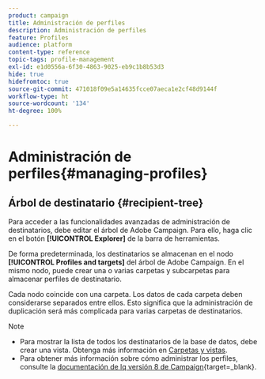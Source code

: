 ```yaml
---
product: campaign
title: Administración de perfiles
description: Administración de perfiles
feature: Profiles
audience: platform
content-type: reference
topic-tags: profile-management
exl-id: e1d0556a-6f30-4863-9025-eb9c1b8b53d3
hide: true
hidefromtoc: true
source-git-commit: 471018f09e5a14635fcce07aeca1e2cf48d9144f
workflow-type: ht
source-wordcount: '134'
ht-degree: 100%

---
```


# Administración de perfiles{#managing-profiles}



## Árbol de destinatario {#recipient-tree}

Para acceder a las funcionalidades avanzadas de administración de destinatarios, debe editar el árbol de Adobe Campaign. Para ello, haga clic en el botón **[!UICONTROL Explorer]** de la barra de herramientas.

De forma predeterminada, los destinatarios se almacenan en el nodo **[!UICONTROL Profiles and targets]** del árbol de Adobe Campaign. En el mismo nodo, puede crear una o varias carpetas y subcarpetas para almacenar perfiles de destinatario.

Cada nodo coincide con una carpeta. Los datos de cada carpeta deben considerarse separados entre ellos. Esto significa que la administración de duplicación será más complicada para varias carpetas de destinatarios.

>[!NOTE]
>
> * Para mostrar la lista de todos los destinatarios de la base de datos, debe crear una vista. Obtenga más información en [Carpetas y vistas](../../platform/using/access-management-folders.md).
> * Para obtener más información sobre cómo administrar los perfiles, consulte la [documentación de lq versión 8 de Campaign](https://experienceleague.adobe.com/es/docs/campaign/campaign-v8/config/configuration/folders-and-views){target=_blank}.


<!--
## Move recipients {#moving-recipients}

You can select one or more recipients, drag them from the recipient list, and drop them in the desired folder. A warning message asks you to confirm this action.

## Copy a recipient {#copying-a-recipient}

You can copy a recipient in the same folder by right-clicking the desired recipient and selecting **[!UICONTROL Copy]**.

## Delete recipients {#deleting-recipients}

To delete recipients, move them to a specific folder and then purge the content of this folder. It is **strongly recommended not to use** the **[!UICONTROL Delete]** option in this case.

To purge a folder, use the **[!UICONTROL Actions > Purge folder]** menu, accessed by right-clicking the desired folder.

![](assets/s_ncs_user_purge_folder.png)

Click **[!UICONTROL Start]** to launch the operation. The middle section of the window displays the progress status, as shown below:

![](assets/s_ncs_user_purge_folder_start.png)
-->